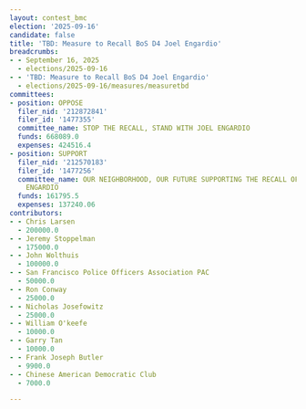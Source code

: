 ```yaml
---
layout: contest_bmc
election: '2025-09-16'
candidate: false
title: 'TBD: Measure to Recall BoS D4 Joel Engardio'
breadcrumbs:
- - September 16, 2025
  - elections/2025-09-16
- - 'TBD: Measure to Recall BoS D4 Joel Engardio'
  - elections/2025-09-16/measures/measuretbd
committees:
- position: OPPOSE
  filer_nid: '212872841'
  filer_id: '1477355'
  committee_name: STOP THE RECALL, STAND WITH JOEL ENGARDIO
  funds: 668089.0
  expenses: 424516.4
- position: SUPPORT
  filer_nid: '212570183'
  filer_id: '1477256'
  committee_name: OUR NEIGHBORHOOD, OUR FUTURE SUPPORTING THE RECALL OF SUPERVISOR
    ENGARDIO
  funds: 161795.5
  expenses: 137240.06
contributors:
- - Chris Larsen
  - 200000.0
- - Jeremy Stoppelman
  - 175000.0
- - John Wolthuis
  - 100000.0
- - San Francisco Police Officers Association PAC
  - 50000.0
- - Ron Conway
  - 25000.0
- - Nicholas Josefowitz
  - 25000.0
- - William O'keefe
  - 10000.0
- - Garry Tan
  - 10000.0
- - Frank Joseph Butler
  - 9900.0
- - Chinese American Democratic Club
  - 7000.0

---
```


